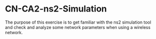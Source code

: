 # CN-CA2-ns2-Simulation
The purpose of this exercise is to get familiar with the ns2 simulation tool and check and analyze some network parameters when using a wireless network.
